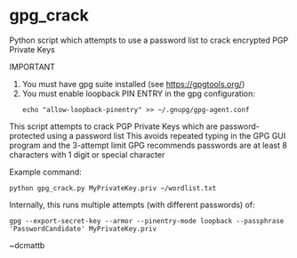 # gpg_crack
Python script which attempts to use a password list to crack encrypted PGP Private Keys

IMPORTANT
1) You must have gpg suite installed (see https://gpgtools.org/)
2) You must enable loopback PIN ENTRY in the gpg configuration:
    ```
    echo "allow-loopback-pinentry" >> ~/.gnupg/gpg-agent.conf
    ```

This script attempts to crack PGP Private Keys which are password-protected using a password list
This avoids repeated typing in the GPG GUI program and the 3-attempt limit
GPG recommends passwords are at least 8 characters with 1 digit or special character

Example command:
```
python gpg_crack.py MyPrivateKey.priv ~/wordlist.txt
```

Internally, this runs multiple attempts (with different passwords) of:
```
gpg --export-secret-key --armor --pinentry-mode loopback --passphrase 'PasswordCandidate' MyPrivateKey.priv
```

~dcmattb
